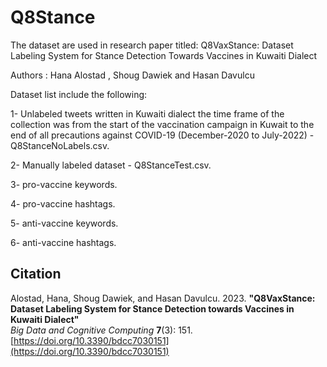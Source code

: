 # Q8Stance
The dataset are used in research paper titled: Q8VaxStance: Dataset Labeling System for Stance Detection Towards Vaccines in Kuwaiti Dialect

Authors : Hana Alostad , Shoug Dawiek and Hasan Davulcu

Dataset list include the following:

1- Unlabeled tweets written in Kuwaiti dialect the time frame of the collection was from the start of the vaccination campaign in Kuwait to the end of all precautions against COVID-19 (December-2020 to July-2022) - Q8StanceNoLabels.csv.

2- Manually labeled dataset - Q8StanceTest.csv.

3- pro-vaccine keywords.

4- pro-vaccine hashtags.

5- anti-vaccine keywords.

6- anti-vaccine hashtags.


## Citation

Alostad, Hana, Shoug Dawiek, and Hasan Davulcu. 2023. 
**"Q8VaxStance: Dataset Labeling System for Stance Detection towards Vaccines in Kuwaiti Dialect"**  
*Big Data and Cognitive Computing* **7**(3): 151.  
[https://doi.org/10.3390/bdcc7030151](https://doi.org/10.3390/bdcc7030151)



